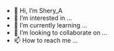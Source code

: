 - 👋 Hi, I’m Shery_A
- 👀 I’m interested in ...
- 🌱 I’m currently learning ...
- 💞️ I’m looking to collaborate on ...
- 📫 How to reach me ...

<!---
ShahrzadAzadi/ShahrzadAzadi is a ✨ special ✨ repository because its `README.md` (this file) appears on your GitHub profile.
You can click the Preview link to take a look at your changes.
--->

